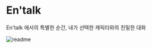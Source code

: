 # En'talk

En'talk 에서의 특별한 순간, 내가 선택한 캐릭터와의 친밀한 대화

![readme](https://github.com/Sungshin-Entalk/.github/assets/114573447/932883f4-83ff-4bfc-8a40-0a967990d43d)




